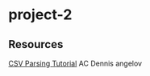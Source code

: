# project-2

## Resources
[CSV Parsing Tutorial](https://www.youtube.com/watch?v=9_x-UIVlxgo)
AC
Dennis angelov